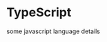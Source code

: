 <h1 class="text-3xl text-secondary uppercase font-extrabold"> TypeScript</h1>
some javascript language details
